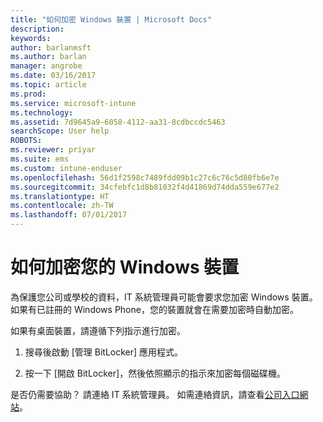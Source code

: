 ```yaml
---
title: "如何加密 Windows 裝置 | Microsoft Docs"
description: 
keywords: 
author: barlanmsft
ms.author: barlan
manager: angrobe
ms.date: 03/16/2017
ms.topic: article
ms.prod: 
ms.service: microsoft-intune
ms.technology: 
ms.assetid: 7d9645a9-6058-4112-aa31-8cdbccdc5463
searchScope: User help
ROBOTS: 
ms.reviewer: priyar
ms.suite: ems
ms.custom: intune-enduser
ms.openlocfilehash: 56d1f2598c7489fdd09b1c27c6c76c5d80fb6e7e
ms.sourcegitcommit: 34cfebfc1d8b81032f4d41869d74dda559e677e2
ms.translationtype: HT
ms.contentlocale: zh-TW
ms.lasthandoff: 07/01/2017
---
```

# <a name="how-to-encrypt-your-windows-device"></a>如何加密您的 Windows 裝置

為保護您公司或學校的資料，IT 系統管理員可能會要求您加密 Windows 裝置。 如果有已註冊的 Windows Phone，您的裝置就會在需要加密時自動加密。

如果有桌面裝置，請遵循下列指示進行加密。

1.  搜尋後啟動 [管理 BitLocker] 應用程式。

2.  按一下 [開啟 BitLocker]，然後依照顯示的指示來加密每個磁碟機。

是否仍需要協助？ 請連絡 IT 系統管理員。 如需連絡資訊，請查看[公司入口網站](http://portal.manage.microsoft.com)。
